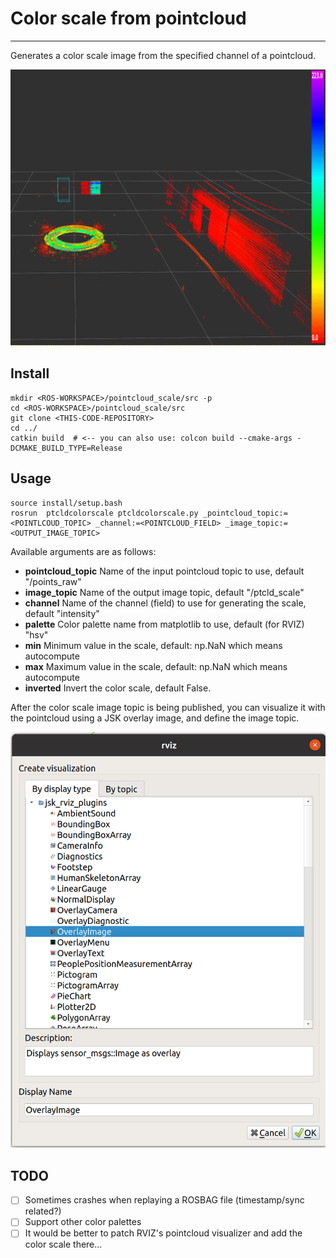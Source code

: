 # Color scale from pointcloud
-----

Generates a color scale image from the specified channel of a pointcloud.

![Color scale](docs/image-overlay.png?raw=true "Color scale") 


## Install
```
mkdir <ROS-WORKSPACE>/pointcloud_scale/src -p
cd <ROS-WORKSPACE>/pointcloud_scale/src
git clone <THIS-CODE-REPOSITORY>
cd ../
catkin build  # <-- you can also use: colcon build --cmake-args -DCMAKE_BUILD_TYPE=Release
```


## Usage
```
source install/setup.bash
rosrun  ptcldcolorscale ptcldcolorscale.py _pointcloud_topic:=<POINTLCOUD_TOPIC> _channel:=<POINTCLOUD_FIELD> _image_topic:=<OUTPUT_IMAGE_TOPIC>
```

Available arguments are as follows:
- **pointcloud_topic** Name of the input pointcloud topic to use, default "/points_raw"
- **image_topic** Name of the output image topic, default "/ptcld_scale"
- **channel** Name of the channel (field) to use for generating the scale, default "intensity"
- **palette** Color palette name from matplotlib to use, default (for RVIZ) "hsv"
- **min** Minimum value in the scale, default: np.NaN which means autocompute
- **max** Maximum value in the scale, default: np.NaN which means autocompute
- **inverted** Invert the color scale, default False.

After the color scale image topic is being published, you can visualize it with the pointcloud using a JSK overlay image, and define the image topic.

![JSK overlay image](docs/rviz-add.png?raw=true "JSK overlay image") 

## TODO 
- [ ] Sometimes crashes when replaying a ROSBAG file (timestamp/sync related?)
- [ ] Support other color palettes
- [ ] It would be better to patch RVIZ's pointcloud visualizer and add the color scale there...

